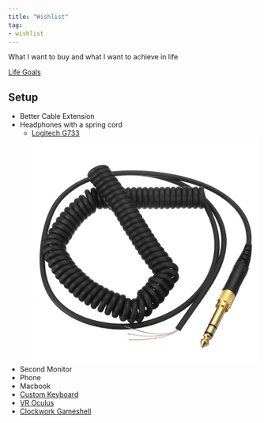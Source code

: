 ```yaml
---
title: "Wishlist"
tag:
- wishlist
---
```


What I want to buy and what I want to achieve in life

[Life Goals](Goals.md)

## Setup
- Better Cable Extension
- Headphones with a spring cord
	- [Logitech G733](https://www.logitechg.com/en-us/products/gaming-audio/g733-rgb-wireless-headset.981-000942.html)
![Spring Wire](./images/springwire.jpg)
- Second Monitor
-  Phone
-  Macbook
-  [Custom Keyboard](custom%20keyboard.md)
-  [VR Oculus](https://store.facebook.com/quest/)
-  [Clockwork Gameshell](https://www.clockworkpi.com/gameshell)

